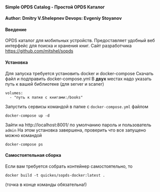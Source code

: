 #### Simple OPDS Catalog - Простой OPDS Каталог
#### Author: Dmitry V.Shelepnev  Devops: Evgeniy Stoyanov

#### Введение

OPDS каталог для мобильных устройств.
Предоставляет удобный веб интерфейс для поиска и хранения книг.
Сайт разработчика https://github.com/mitshel/sopds

#### Установка

Для запуска требуется установить docker и docker-compose
Скачать файл и подправить docker-compose.yml
В **двух** местах надо указать путь к вашей библиотеке (для server и scaner)

    volumes:
      - "путь к папке с книгами:/books"

Запустить сервисы командой в папке с `docker-compose.yml` файлом

    docker-compose up -d

Зайти на http://localhost:8001/ по умолчанию пароль и пользователь `admin`
На этом установка завершена, проверить что все запущено можно командой

    docker-compose ps

#### Самостоятельная сборка

Если вам требуется собрать контейнер самостоятельно, то

    docker build -t quickes/sopds-docker:latest .

(точка в конце команды обязательна!)
